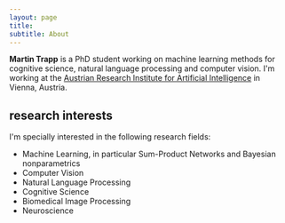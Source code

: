 ```yaml
---
layout: page
title: 
subtitle: About
---
```


**Martin Trapp** is a PhD student working on machine learning methods for cognitive science, natural language processing and computer vision. I'm working at the [Austrian Research Institute for Artificial Intelligence](http://ofai.at) in Vienna, Austria.

## research interests

I'm specially interested in the following research fields:

* Machine Learning, in particular Sum-Product Networks and Bayesian nonparametrics
* Computer Vision
* Natural Language Processing
* Cognitive Science
* Biomedical Image Processing
* Neuroscience

